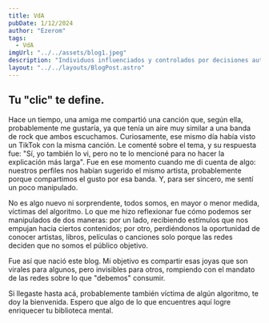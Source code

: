 ```yaml
---
title: VdA
pubDate: 1/12/2024
author: "Ezerom"
tags:
  - VdA
imgUrl: "../../assets/blog1.jpeg"
description: "Individuos influenciados y controlados por decisiones automatizadas y algoritmos que afectan su comportamiento, decisiones y percepciones, sin ser plenamente conscientes de ello."
layout: "../../layouts/BlogPost.astro"
---
```


## Tu "clic" te define.

Hace un tiempo, una amiga me compartió una canción que, según ella, probablemente me gustaría, ya que tenía un aire muy similar a una banda de rock que ambos escuchamos. Curiosamente, ese mismo día había visto un TikTok con la misma canción. Le comenté sobre el tema, y su respuesta fue: "Sí, yo también lo vi, pero no te lo mencioné para no hacer la explicación más larga". Fue en ese momento cuando me di cuenta de algo: nuestros perfiles nos habían sugerido el mismo artista, probablemente porque compartimos el gusto por esa banda. Y, para ser sincero, me sentí un poco manipulado.

No es algo nuevo ni sorprendente, todos somos, en mayor o menor medida, víctimas del algoritmo. Lo que me hizo reflexionar fue cómo podemos ser manipulados de dos maneras: por un lado, recibiendo estímulos que nos empujan hacia ciertos contenidos; por otro, perdiéndonos la oportunidad de conocer artistas, libros, películas o canciones solo porque las redes deciden que no somos el público objetivo.

Fue así que nació este blog. Mi objetivo es compartir esas joyas que son virales para algunos, pero invisibles para otros, rompiendo con el mandato de las redes sobre lo que "debemos" consumir.

Si llegaste hasta acá, probablemente también víctima de algún algoritmo, te doy la bienvenida. Espero que algo de lo que encuentres aquí logre enriquecer tu biblioteca mental.
